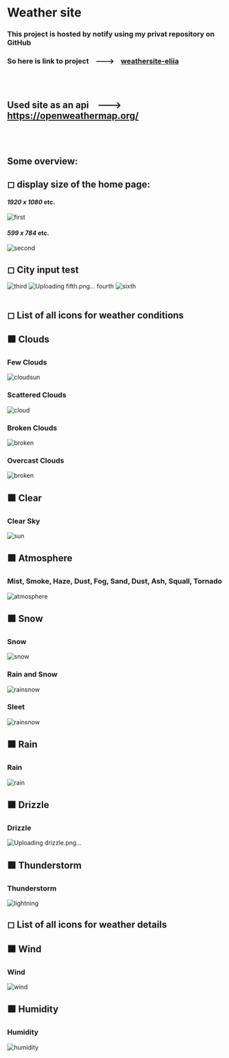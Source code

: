 # Weather site
### This project is hosted by notify using my privat repository on GitHub
### So here is link to project &nbsp;&nbsp; ---> &nbsp;&nbsp; **[weathersite-eliia](https://weathersite-eliia.netlify.app/)**
<br></br>
## Used site as an api &nbsp;&nbsp; ---> &nbsp;&nbsp; https://openweathermap.org/

<br></br>
## Some overview:
## ◻ display size of the home page:
#### *1920 x 1080* etc.
![first](https://github.com/eliya72/PROJECTS/assets/53794805/4b3a76a6-9bf5-49a3-ba34-b5140355bcd9)
#### *599 x 784* etc.
![second](https://github.com/eliya72/PROJECTS/assets/53794805/1067455b-416e-4c19-95d7-451ceb4a2808)
## ◻ City input test
![third](https://github.com/eliya72/PROJECTS/assets/53794805/dd866950-cd93-4a55-8d4e-eaf3aa74c492)
![![Uploading fifth.png…]()
fourth](https://github.com/eliya72/PROJECTS/assets/53794805/158fac15-cd50-434c-92d3-6ebb5b5319f7)
![sixth](https://github.com/eliya72/PROJECTS/assets/53794805/0ef3af25-c36a-44d9-9a2b-84224e222cf1)
<br></br>
## ◻ List of all icons for weather conditions
## ⬛ Clouds
### Few Clouds
![cloudsun](https://github.com/eliya72/PROJECTS/assets/53794805/4014d50d-1bc6-4c91-a5d2-ad3663164b36)
### Scattered Clouds
![cloud](https://github.com/eliya72/PROJECTS/assets/53794805/92e595f5-24e4-4298-a812-dc037ba1325e)
### Broken Clouds
![broken](https://github.com/eliya72/PROJECTS/assets/53794805/aff4b1fb-3d6d-43e4-83ab-25e2e1974253)
### Overcast Clouds
![broken](https://github.com/eliya72/PROJECTS/assets/53794805/ffbcc9d7-1902-4982-90f7-5191d55efd4b)
## ⬛ Clear
### Clear Sky
![sun](https://github.com/eliya72/PROJECTS/assets/53794805/77da9621-1eba-419e-9ae2-879187c1c3f8)
## ⬛ Atmosphere
### Mist, Smoke, Haze, Dust, Fog, Sand, Dust, Ash, Squall, Tornado
![atmosphere](https://github.com/eliya72/PROJECTS/assets/53794805/5f745b10-1f95-454d-a95f-ce1d6af68dee)
## ⬛ Snow
### Snow
![snow](https://github.com/eliya72/PROJECTS/assets/53794805/b1f00739-c483-4fcc-8895-01353456d7d9)
### Rain and Snow
![rainsnow](https://github.com/eliya72/PROJECTS/assets/53794805/52d66133-9069-450d-8731-b419c65f5749)
### Sleet
![rainsnow](https://github.com/eliya72/PROJECTS/assets/53794805/c2f71df4-ad00-478a-aa9c-13752cbaa689)
## ⬛ Rain
### Rain
![rain](https://github.com/eliya72/PROJECTS/assets/53794805/be95ef25-dbbb-4006-b421-71c20e030cad)
## ⬛ Drizzle
### Drizzle
![Uploading drizzle.png…]()
## ⬛ Thunderstorm
### Thunderstorm
![lightning](https://github.com/eliya72/PROJECTS/assets/53794805/a97bbd68-baa2-4b74-930e-d04738f81e75)
## ◻ List of all icons for weather details
## ⬛ Wind
### Wind
![wind](https://github.com/eliya72/PROJECTS/assets/53794805/0b9395b9-77a8-4fec-9a0b-449628d05c80)
## ⬛ Humidity
### Humidity
![humidity](https://github.com/eliya72/PROJECTS/assets/53794805/8bba9568-0988-4179-9856-6b45d7e72c18)
